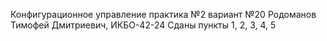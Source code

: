 Конфигурационное управление практика №2 вариант №20
Родоманов Тимофей Дмитриевич, ИКБО-42-24
Сданы пункты 1, 2, 3, 4, 5
